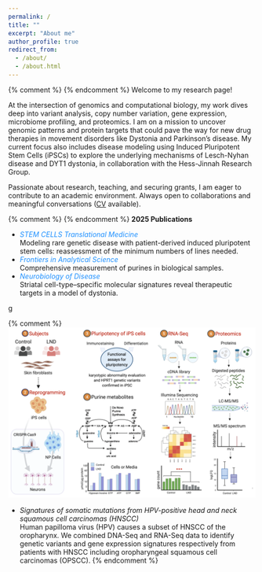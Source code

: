 ```yaml
---
permalink: /
title: ""
excerpt: "About me"
author_profile: true
redirect_from: 
  - /about/
  - /about.html
---
```

{% comment %} {% endcomment %}
Welcome to my research page!  

At the intersection of genomics and computational biology, my work dives deep into variant analysis, copy number variation, gene expression, microbiome profiling, and proteomics. I am on a mission to uncover genomic patterns and protein targets that could pave the way for new drug therapies in movement disorders like Dystonia and Parkinson’s disease. My current focus also includes disease modeling using Induced Pluripotent Stem Cells (iPSCs) to explore the underlying mechanisms of Lesch-Nyhan disease and DYT1 dystonia, in collaboration with the Hess-Jinnah Research Group.

Passionate about research, teaching, and securing grants, I am eager to contribute to an academic environment. Always open to collaborations and meaningful conversations ([CV](/cv/) available).

{% comment %}
{% endcomment %}
<b>2025 Publications</b>
<ul>
<li><i style="color:DodgerBlue;">STEM CELLS Translational Medicine</i><br>
Modeling rare genetic disease with patient-derived induced pluripotent stem cells: reassessment of the minimum numbers of lines needed.<br></li>  
<li><i style="color:DodgerBlue;">Frontiers in Analytical Science</i><br>
Comprehensive measurement of purines in biological samples.<br></li>
<li><i style="color:DodgerBlue;">Neurobiology of Disease</i><br>
Striatal cell-type–specific molecular signatures reveal therapeutic targets in a model of dystonia.<br></li>
</ul>

<!-- Google tag (gtag.js) -->
<script async src="https://www.googletagmanager.com/gtag/js?id=G-ZSLBRK3B85"></script>
<script>
  window.dataLayer = window.dataLayer || [];
  function gtag(){dataLayer.push(arguments);}
  gtag('js', new Date());
  gtag('config', 'G-ZSLBRK3B85');
</script>g

{% comment %}
![Lesch-Nyhan-Disease](/images/illustration1.png)    
* _Signatures of somatic mutations from HPV-positive head and neck squamous cell carcinomas (HNSCC)_  
Human papilloma virus (HPV) causes a subset of HNSCC of the oropharynx. We combined DNA-Seq and RNA-Seq data to identify genetic variants and gene expression signatures respectively from patients with HNSCC including oropharyngeal squamous cell carcinomas (OPSCC).
{% endcomment %}
